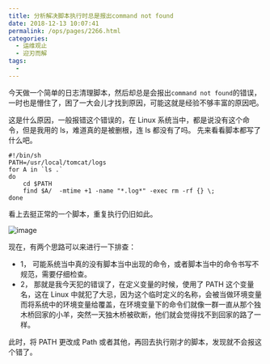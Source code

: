 ```yaml
---
title: 分析解决脚本执行时总是报出command not found
date: 2018-12-13 10:07:41
permalink: /ops/pages/2266.html
categories:
  - 运维观止
  - 迎刃而解
tags:
  - 
---
```


今天做一个简单的日志清理脚本，然后却总是会报出`command not found`的错误，一时也是懵住了，困了一大会儿才找到原因，可能这就是经验不够丰富的原因吧。



这是什么原因，一般报错这个错误的，在 Linux 系统当中，都是说没有这个命令，但是我用的 ls，难道真的是被删根，连 ls 都没有了吗。
先来看看脚本都写了什么吧。



```shell
#!/bin/sh
PATH=/usr/local/tomcat/logs
for A in `ls .`
do
    cd $PATH
    find $A/  -mtime +1 -name "*.log*" -exec rm -rf {} \;
done
```



看上去挺正常的一个脚本，重复执行仍旧如此。





![image](http://t.eryajf.net/imgs/2021/09/b92935f1672d6522.jpg)





现在，有两个思路可以来进行一下排查：



- 1， 可能系统当中真的没有脚本当中出现的命令，或者脚本当中的命令书写不规范，需要仔细检查。
- 2， 那就是我今天犯的错误了，在定义变量的时候，使用了 PATH 这个变量名，这在 Linux 中就犯了大忌，因为这个临时定义的名称，会被当做环境变量而将系统中的环境变量给覆盖，在环境变量下的命令们就像一群一直从那个独木桥回家的小羊，突然一天独木桥被砍断，他们就会觉得找不到回家的路了一样。



此时，将 PATH 更改成 Path 或者其他，再回去执行刚才的脚本，发现就不会报这个错了。
